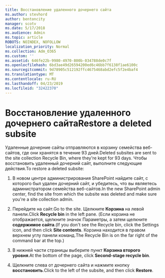 ```yaml
---
title: Восстановление удаленного дочернего сайта
ms.author: stevhord
author: bentoncity
manager: scotv
ms.date: 5/17/2018
ms.audience: Admin
ms.topic: article
ROBOTS: NOINDEX, NOFOLLOW
localization_priority: Normal
ms.collection: Adm_O365
ms.custom: ''
ms.assetid: 646fe22b-9980-4970-800b-034788de0c7f
ms.openlocfilehash: 6bd3ae49d26594200ed6c46bb7f6138f1ae6100c
ms.sourcegitcommit: 9d78905c512192ffc4675468abd2efc5f2e4baf4
ms.translationtype: MT
ms.contentlocale: ru-RU
ms.lasthandoff: 04/23/2019
ms.locfileid: "32422370"
---
```

# <a name="restore-a-deleted-subsite"></a><span data-ttu-id="f6c55-102">Восстановление удаленного дочернего сайта</span><span class="sxs-lookup"><span data-stu-id="f6c55-102">Restore a deleted subsite</span></span>

<span data-ttu-id="f6c55-103">Удаленные дочерние сайты отправляются в корзину семейства веб-сайтов, где они хранятся в течение 93 дней.</span><span class="sxs-lookup"><span data-stu-id="f6c55-103">Deleted subsites are sent to the site collection Recycle Bin, where they're kept for 93 days.</span></span> <span data-ttu-id="f6c55-104">Чтобы восстановить удаленный дочерний сайт, выполните следующие действия.</span><span class="sxs-lookup"><span data-stu-id="f6c55-104">To restore a deleted subsite:</span></span>
  
1. <span data-ttu-id="f6c55-105">В новом центре администрирования SharePoint найдите сайт, с которого был удален дочерний сайт, и убедитесь, что вы являетесь администратором семейства веб-сайтов.</span><span class="sxs-lookup"><span data-stu-id="f6c55-105">In the new SharePoint admin center, find the site from which the subsite was deleted and make sure you're a site collection admin.</span></span> 
    
2. <span data-ttu-id="f6c55-106">Перейдите на сайт.</span><span class="sxs-lookup"><span data-stu-id="f6c55-106">Go to the site.</span></span> <span data-ttu-id="f6c55-107">Щелкните **Корзина** на левой панели.</span><span class="sxs-lookup"><span data-stu-id="f6c55-107">Click **Recycle bin** in the left pane.</span></span> <span data-ttu-id="f6c55-108">(Если корзина не отображается, щелкните значок Параметры, а затем щелкните **содержимое сайта**.</span><span class="sxs-lookup"><span data-stu-id="f6c55-108">(If you don't see the Recycle bin, click the Settings icon, and then click **Site contents**.</span></span> <span data-ttu-id="f6c55-109">Корзина находится в правом верхнем углу панели команд.</span><span class="sxs-lookup"><span data-stu-id="f6c55-109">The Recycle Bin is on the far right of the command bar at the top.)</span></span>
    
3. <span data-ttu-id="f6c55-110">В нижней части страницы выберите пункт **Корзина второго уровня**.</span><span class="sxs-lookup"><span data-stu-id="f6c55-110">At the bottom of the page, click **Second-stage recycle bin**.</span></span>
    
4. <span data-ttu-id="f6c55-111">Щелкните слева от дочернего сайта и нажмите кнопку **восстановить**.</span><span class="sxs-lookup"><span data-stu-id="f6c55-111">Click to the left of the subsite, and then click **Restore**.</span></span>
    

